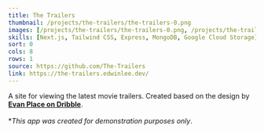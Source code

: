 ```yaml
---
title: The Trailers
thumbnail: /projects/the-trailers/the-trailers-0.png 
images: [/projects/the-trailers/the-trailers-0.png, /projects/the-trailers/the-trailers-1.png, /projects/the-trailers/the-trailers-2.png]
skills: [Next.js, Tailwind CSS, Express, MongoDB, Google Cloud Storage]
sort: 0
cols: 8
rows: 1
source: https://github.com/The-Trailers
link: https://the-trailers.edwinlee.dev/
---
```


A site for viewing the latest movie trailers. Created based on the design by [**Evan Place on Dribble**](https://dribbble.com/shots/20292416-The-Trailers-Concept-Site-Part-1).
\
\
**This app was created for demonstration purposes only*.